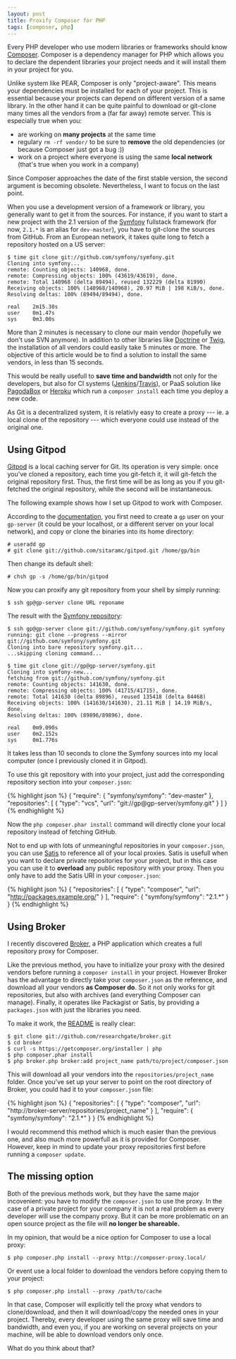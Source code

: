 ```yaml
---
layout: post
title: Proxify Composer for PHP
tags: [composer, php]
---
```


Every PHP developer who use modern libraries or frameworks should know
[Composer][]. Composer is a dependency manager for PHP which allows you to
declare the dependent libraries your project needs and it will install them in
your project for you.

Unlike system like PEAR, Composer is only "project-aware". This means your
dependencies must be installed for each of your project. This is essential
because your projects can depend on different version of a same library. In the
other hand it can be quite painful to download or git-clone many times all the
vendors from a (far far away) remote server. This is especially true when you:

- are working on **many projects** at the same time
- regulary `rm -rf vendor/` to be sure to **remove** the old dependencies (or
  because Composer just got a bug :))
- work on a project where everyone is using the same **local network** (that's
  true when you work in a company)

Since Composer approaches the date of the first stable version, the second
argument is becoming obsolete. Nevertheless, I want to focus on the last
point.

When you use a development version of a framework or library, you generally
want to get it from the sources. For instance, if you want to start a new
project with the 2.1 version of the [Symfony][] fullstack framework (for now,
`2.1.*` is an alias for `dev-master`), you have to git-clone the sources from
GitHub. From an European network, it takes quite long to fetch a repository
hosted on a US server:

    $ time git clone git://github.com/symfony/symfony.git
    Cloning into symfony...
    remote: Counting objects: 140968, done.
    remote: Compressing objects: 100% (43619/43619), done.
    remote: Total 140968 (delta 89494), reused 132229 (delta 81990)
    Receiving objects: 100% (140968/140968), 20.97 MiB | 198 KiB/s, done.
    Resolving deltas: 100% (89494/89494), done.

    real    2m15.30s
    user    0m1.47s
    sys     0m3.00s

More than 2 minutes is necessary to clone our main vendor (hopefully we don't
use SVN anymore). In addition to other libraries like [Doctrine][] or [Twig][],
the installation of all vendors could easily take 5 minutes or more. The
objective of this article would be to find a solution to install the same
vendors, in less than 15 seconds.

This would be really usefull to **save time and bandwidth** not only for the
developers, but also for CI systems ([Jenkins][]/[Travis][]), or PaaS solution
like [PagodaBox][] or [Heroku][] which run a `composer install` each time you
deploy a new code.

As Git is a decentralized system, it is relativly easy to create a proxy ---
ie. a local clone of the repository --- which everyone could use instead of the
original one.

## Using Gitpod

[Gitpod][] is a local caching server for Git. Its operation is very simple:
once you've cloned a repository, each time you git-fetch it, it will git-fetch
the original repository first. Thus, the first time will be as long as you if
you git-fetched the original repository, while the second will be
instantaneous.

The following example shows how I set up Gitpod to work with Composer.

According to the [documentation](https://github.com/sitaramc/gitpod#readme),
you first need to create a `gp` user on your `gp-server` (it could be your
localhost, or a different server on your local network), and copy or clone the
binaries into its home directory:

    # useradd gp
    # git clone git://github.com/sitaramc/gitpod.git /home/gp/bin

Then change its default shell:

    # chsh gp -s /home/gp/bin/gitpod

Now you can proxify any git repository from your shell by simply running:

    $ ssh gp@gp-server clone URL reponame

The result with the [Symfony repository](https://github.com/symfony/symfony):

    $ ssh gp@gp-server clone git://github.com/symfony/symfony.git symfony
    running: git clone --progress --mirror git://github.com/symfony/symfony.git
    Cloning into bare repository symfony.git...
    ...skipping cloning command...

    $ time git clone git://gp@gp-server/symfony.git
    Cloning into symfony-new...
    fetching from git://github.com/symfony/symfony.git
    remote: Counting objects: 141630, done.
    remote: Compressing objects: 100% (41715/41715), done.
    remote: Total 141630 (delta 89896), reused 135418 (delta 84468)
    Receiving objects: 100% (141630/141630), 21.11 MiB | 14.19 MiB/s, done.
    Resolving deltas: 100% (89896/89896), done.

    real    0m9.090s
    user    0m2.152s
    sys     0m1.776s

It takes less than 10 seconds to clone the Symfony sources into my local
computer (once I previously cloned it in Gitpod).

To use this git repository with into your project, just add the corresponding
repository section into your `composer.json`:

{% highlight json %}
{
    "require": {
        "symfony/symfony": "dev-master"
    },
    "repositories": [
        {
            "type": "vcs",
            "url":  "git://gp@gp-server/symfony.git"
        }
    ]
}
{% endhighlight %}

Now the `php composer.phar install` command will directly clone your local
repository instead of fetching GitHub.

Not to end up with lots of unmeaningful repositories in your `composer.json`,
you can use [Satis][] to reference all of your local proxies. Satis is usefull
when you want to declare private repositories for your project, but in this
case you can use it to **overload** any public repository with your proxy.
Then you only have to add the Satis URI in your `composer.json`:

{% highlight json %}
{
    "repositories": [
        {
            "type": "composer",
            "url": "http://packages.example.org/"
        }
    ],
    "require": {
        "symfony/symfony": "2.1.*"
    }
}
{% endhighlight %}

## Using Broker

I recently discovered [Broker][], a PHP application which creates a full
repository proxy for Composer.

Like the previous method, you have to initialize your proxy with the desired
vendors before running a `composer install` in your project. However Broker
has the advantage to directly take your `composer.json` as the reference, and
download all your vendors **as Composer do**. So it not only works for git
repositories, but also with archives (and everything Composer can manage).
Finally, it operates like Packagist or Satis, by providing a `packages.json`
with just the libraries you need.

To make it work, the [README](https://github.com/researchgate/broker#readme)
is really clear:

    $ git clone git://github.com/researchgate/broker.git
    $ cd broker
    $ curl -s https://getcomposer.org/installer | php
    $ php composer.phar install
    $ php broker.php broker:add project_name path/to/project/composer.json

This will download all your vendors into the `repositories/project_name`
folder. Once you've set up your server to point on the root directory of
Broker, you could had it to your `composer.json` file:

{% highlight json %}
{
    "repositories": [
        {
            "type": "composer",
            "url": "http://broker-server/repositories/project_name"
        }
    ],
    "require": {
        "symfony/symfony": "2.1.*"
    }
}
{% endhighlight %}

I would recommend this method which is much easier than the previous one, and
also much more powerfull as it is provided for Composer. However, keep in mind
to update your proxy repositories first before running a `composer update`.

## The missing option

Both of the previous methods work, but they have the same major incovenient:
you have to modify the `composer.json` to use the proxy. In the case of
a private project for your company it is not a real problem as every developer
will use the company proxy. But it can be more problematic on an open source
project as the file will **no longer be shareable.**

In my opinion, that would be a nice option for Composer to use a local proxy:

    $ php composer.php install --proxy http://composer-proxy.local/

Or event use a local folder to download the vendors before copying them to
your project:

    $ php composer.php install --proxy /path/to/cache

In that case, Composer will explicitly tell the proxy what vendors to
clone/download, and then it will download/copy the needed ones in your
project. Thereby, every developer using the same proxy will save time and
bandwidth, and even you, if you are working on several projects on your
machine, will be able to download vendors only once.

What do you think about that?

[composer]: http://getcomposer.org/
[symfony]: http://symfony.com/
[doctrine]: https://github.com/doctrine/doctrine2
[twig]: http://github.com/fabpot/Twig
[pagodabox]: http://henrik.bjrnskov.dk/using-composer-on-pagodabox/
[heroku]: http://bergie.iki.fi/blog/using_composer_to_manage_dependencies_in_heroku_php_apps/
[jenkins]: http://jenkins-ci.org/
[travis]: http://travis-ci.org/
[gitpod]: https://github.com/sitaramc/gitpod
[satis]: http://getcomposer.org/doc/articles/handling-private-packages-with-satis.md
[broker]: https://github.com/researchgate/broker
